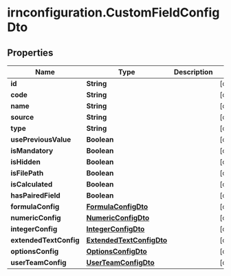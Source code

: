 # irnconfiguration.CustomFieldConfigDto

## Properties

Name | Type | Description | Notes
------------ | ------------- | ------------- | -------------
**id** | **String** |  | [optional] 
**code** | **String** |  | [optional] 
**name** | **String** |  | [optional] 
**source** | **String** |  | [optional] 
**type** | **String** |  | [optional] 
**usePreviousValue** | **Boolean** |  | [optional] 
**isMandatory** | **Boolean** |  | [optional] 
**isHidden** | **Boolean** |  | [optional] 
**isFilePath** | **Boolean** |  | [optional] 
**isCalculated** | **Boolean** |  | [optional] 
**hasPairedField** | **Boolean** |  | [optional] 
**formulaConfig** | [**FormulaConfigDto**](FormulaConfigDto.md) |  | [optional] 
**numericConfig** | [**NumericConfigDto**](NumericConfigDto.md) |  | [optional] 
**integerConfig** | [**IntegerConfigDto**](IntegerConfigDto.md) |  | [optional] 
**extendedTextConfig** | [**ExtendedTextConfigDto**](ExtendedTextConfigDto.md) |  | [optional] 
**optionsConfig** | [**OptionsConfigDto**](OptionsConfigDto.md) |  | [optional] 
**userTeamConfig** | [**UserTeamConfigDto**](UserTeamConfigDto.md) |  | [optional] 


